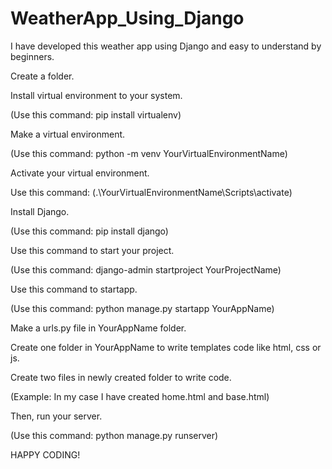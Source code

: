 # WeatherApp_Using_Django
I have developed this weather app using Django and easy to understand by beginners.

Create a folder.

Install virtual environment to your system.

(Use this command: pip install virtualenv)

Make a virtual environment.

(Use this command: python -m venv YourVirtualEnvironmentName)

Activate your virtual environment.

Use this command: (.\YourVirtualEnvironmentName\Scripts\activate)

Install Django.

(Use this command: pip install django)

Use this command to start your project.

(Use this command: django-admin startproject YourProjectName)

Use this command to startapp.

(Use this command: python manage.py startapp YourAppName)

Make a urls.py file in YourAppName folder.

Create one folder in YourAppName to write templates code like html, css or js.

Create two files in newly created folder to write code.

(Example: In my case I have created home.html and base.html)

Then, run your server.

(Use this command: python manage.py runserver) 

HAPPY CODING!
